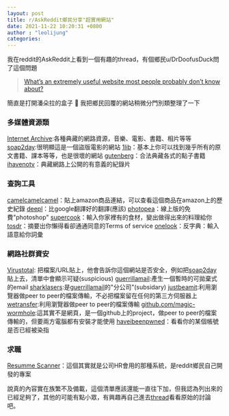 ```yaml
---
layout: post
title: r/AskReddit鄉民分享"超實用網站"
date: 2021-11-22 10:20:31 +0800
author : "leolijung"
categories: 
---
```


我在reddit的AskReddit上看到一個有趣的thread，有個鄉民u/DrDoofusDuck問了這個問題
> [What’s an extremely useful website most people probably don’t know about?](https://www.reddit.com/r/AskReddit/comments/qxx50y/whats_an_extremely_useful_website_most_people/)

簡直是打開潘朵拉的盒子 🤭
我把鄉民回覆的網站稍微分門別類整理了一下

### 多媒體資源類
 [Internet Archive](http://archive.org/):各種典藏的網路資源，音樂、電影、書籍、相片等等
 [soap2day](https://soap2day.ac/):很明顯這是一個盜版電影的網站
 [1lib](https://1lib.tw/)：基本上你可以找到幾乎所有的原文書籍、課本等等，也是很壞的網站
 [gutenberg](https://www.gutenberg.org/browse/scores/top)：合法典藏各式的點子書籍
 [ihavenotv](https://ihavenotv.com/)：典藏網路上公開的有意義的紀錄片



### 查詢工具
 [camelcamelcamel](https://camelcamelcamel.com/)：貼上amazon商品連結，可以查看這個商品在amazon上的歷史紀錄
 [deepl](https://www.deepl.com/translator)：比google翻譯好的翻譯(應該)
 [photopea](https://www.photopea.com/)：線上版的免費"photoshop"
 [supercook](https://www.supercook.com/#/desktop)：輸入你家裡有的食材，變出做得出來的料理給你
 [tosdr](https://tosdr.org/)：摘要出你懶得看卻通通同意的Terms of service
 [onelook](https://www.onelook.com/reverse-dictionary.shtml)：反字典：輸入語意給你詞彙




### 網路社群資安
 [Virustotal](https://www.virustotal.com/gui/home/url): 把檔案/URL貼上，他會告訴你這個網站是否安全，例如把[soap2day](https://soap2day.ac/) 貼上去，清單中會顯示可疑(suspicious)
 [guerrillamail](https://www.guerrillamail.com/inbox):產生一個暫時的可拋棄式的email
 [sharklasers](https://www.sharklasers.com/inbox):是[guerrillamail](https://www.guerrillamail.com/inbox)的"分公司"(subsidary)
 [justbeamit](https://justbeamit.com/):利用瀏覽器做peer to peer的檔案傳輸，不必把檔案留在任何的第三方伺服器上
 [wetransfer](https://wetransfer.com/):利用瀏覽器做peer to peer的檔案傳輸
 [github.com/magic-wormhole](https://github.com/magic-wormhole/magic-wormhole):這其實不是網頁，是一個github上的project，做peer to peer的檔案傳輸的，但要兩方電腦都有安裝才能使用
 [haveibeenpwned](https://haveibeenpwned.com/)：看看你的某個帳號是否已經被染指

### 求職
[Resumme Scanner](https://resume.referd.ai/resumescanner/)：這個其實就是公司HR會用的那種系統，是reddit鄉民自己開發的專案


說真的內容實在族繁不及備載，這個清單應該還能一直往下加，但我認為列出來的已經足夠了，其他的可能有點小眾，有興趣再自己進去[thread](https://www.reddit.com/r/AskReddit/comments/qxx50y/whats_an_extremely_useful_website_most_people/)看看原始的討論吧。